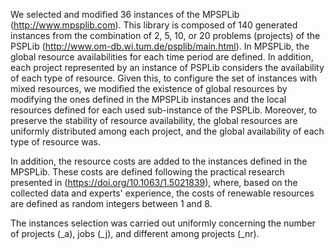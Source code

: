 We selected and modified 36 instances of the MPSPLib (http://www.mpsplib.com). This library is composed of 140 generated instances from the combination of 2, 5, 10, or 20 problems (projects) of the PSPLib (http://www.om-db.wi.tum.de/psplib/main.html). In MPSPLib, the global resource availabilities for each time period are defined. In addition, each project represented by an instance of PSPLib considers the availability of each type of resource. Given this, to configure the set of instances with mixed resources, we modified the existence of global resources by modifying the ones defined in the MPSPLib instances and the local resources defined for each used sub-instance of the PSPLib. Moreover, to preserve the stability of resource availability, the global resources are uniformly distributed among each project, and the global availability of each type of resource was.

In addition, the resource costs are added to the instances defined in the MPSPLib. These costs are defined following the practical research presented in (https://doi.org/10.1063/1.5021839), where, based on the collected data and experts' experience, the costs of renewable resources are defined as random integers between 1 and 8.

The instances selection was carried out uniformly concerning the number of projects (_a), jobs (_j), and different among projects (_nr).
